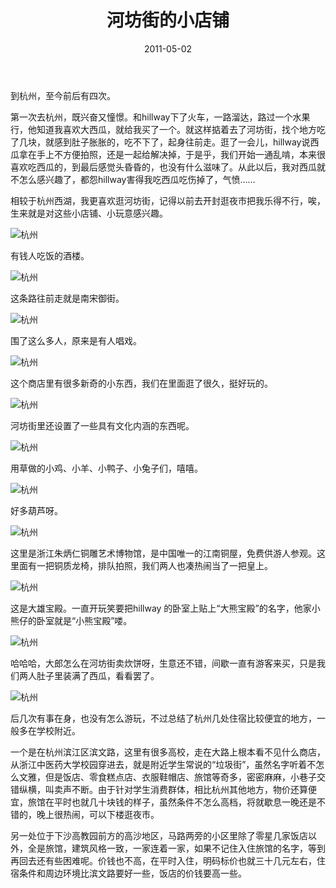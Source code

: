 ﻿---
title: "河坊街的小店铺"
date: 2011-05-02
categories: 
  - "travels"
tags: 
  - "杭州"
  - "河坊街"
---

到杭州，至今前后有四次。

第一次去杭州，既兴奋又憧憬。和hillway下了火车，一路溜达，路过一个水果行，他知道我喜欢大西瓜，就给我买了一个。就这样掂着去了河坊街，找个地方吃了几块，就感到肚子胀胀的，吃不下了，起身往前走。逛了一会儿，hillway说西瓜拿在手上不方便拍照，还是一起给解决掉，于是乎，我们开始一通乱啃，本来很喜欢吃西瓜的，到最后感觉头昏昏的，也没有什么滋味了。从此以后，我对西瓜就不怎么感兴趣了，都怨hillway害得我吃西瓜吃伤掉了，气愤……

相较于杭州西湖，我更喜欢逛河坊街，记得以前去开封逛夜市把我乐得不行，唉，生来就是对这些小店铺、小玩意感兴趣。

![杭州](/images/5678233433_c771f14ccf_z.jpg)

<!--more-->有钱人吃饭的酒楼。

![杭州](/images/5678792928_4b1287b7c7_z.jpg)

这条路往前走就是南宋御街。

![杭州](/images/5678794684_27f1b958db_z.jpg)

围了这么多人，原来是有人唱戏。

![杭州](/images/5678795356_68f6171f75_z.jpg)

这个商店里有很多新奇的小东西，我们在里面逛了很久，挺好玩的。

![杭州](/images/5678795832_f096d5d80c_z.jpg)

河坊街里还设置了一些具有文化内涵的东西呢。

![杭州](/images/5678237795_b5cb5c1250_z.jpg)

用草做的小鸡、小羊、小鸭子、小兔子们，嘻嘻。

![杭州](/images/5678797570_faa0961ba5_z.jpg)

好多葫芦呀。

![杭州](/images/5678245047_97d024b143_z.jpg)

这里是浙江朱炳仁铜雕艺术博物馆，是中国唯一的江南铜屋，免费供游人参观。这里面有一把铜质龙椅，排队拍照，我们两人也凑热闹当了一把皇上。

![杭州](/images/5678802478_df154afd67_z.jpg)

这是大雄宝殿。一直开玩笑要把hillway 的卧室上贴上“大熊宝殿”的名字，他家小熊仔的卧室就是“小熊宝殿”喽。

![杭州](/images/5678803434_53e25118ac_z.jpg)

哈哈哈，大郎怎么在河坊街卖炊饼呀，生意还不错，间歇一直有游客来买，只是我们两人肚子里装满了西瓜，看看罢了。

![杭州](/images/5678806012_e65e5e16f8_z.jpg)

后几次有事在身，也没有怎么游玩，不过总结了杭州几处住宿比较便宜的地方，一般多在学校附近。

一个是在杭州滨江区滨文路，这里有很多高校，走在大路上根本看不见什么商店，从浙江中医药大学校园穿进去，就是附近学生常说的“垃圾街”，虽然名字听着不怎么文雅，但是饭店、零食糕点店、衣服鞋帽店、旅馆等奇多，密密麻麻，小巷子交错纵横，叫卖声不断。由于针对学生消费群体，相比杭州其他地方，物价还算便宜，旅馆在平时也就几十块钱的样子，虽然条件不怎么高档，将就歇息一晚还是不错的，晚上很热闹，可以下楼逛夜市。

另一处位于下沙高教园前方的高沙地区，马路两旁的小区里除了零星几家饭店以外，全是旅馆，建筑风格一致，一家连着一家，如果不记住入住旅馆的名字，等到再回去还有些困难呢。价钱也不高，在平时入住，明码标价也就三十几元左右，住宿条件和周边环境比滨文路要好一些，饭店的价钱要高一些。
